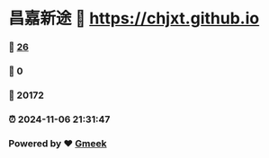 # 昌嘉新途 :link: https://chjxt.github.io 
### :page_facing_up: [26](https://chjxt.github.io/tag.html) 
### :speech_balloon: 0 
### :hibiscus: 20172 
### :alarm_clock: 2024-11-06 21:31:47 
### Powered by :heart: [Gmeek](https://github.com/Meekdai/Gmeek)
